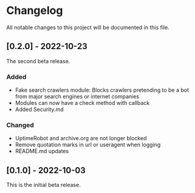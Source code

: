 # Changelog
All notable changes to this project will be documented in this file.

## [0.2.0] - 2022-10-23

The second beta release.

### Added

- Fake search crawlers module: Blocks crawlers pretending to be a bot from major search engines or internet companies
- Modules can now have a check method with callback
- Added Security.md

### Changed

- UptimeRobot and archive.org are not longer blocked
- Remove quotation marks in url or useragent when logging
- README.md updates

## [0.1.0] - 2022-10-03

This is the initial beta release.